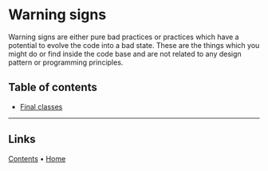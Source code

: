 # Warning signs

Warning signs are either pure bad practices or practices which have a potential to evolve the code into a bad state.
These are the things which you might do or find inside the code base and are not related to any design pattern or
programming principles.

## Table of contents

- [Final classes](./FinalClasses)

---

## Links

[Contents](../../doc/table_of_contents.adoc) • [Home](../../README.md)
